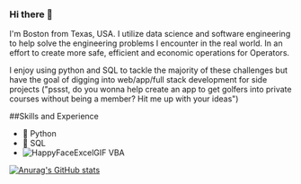 ### Hi there 👋

I'm Boston from Texas, USA. I utilize data science and software engineering to help solve the engineering problems I encounter in the real world. In an effort to create more safe, efficient and economic operations for Operators. 

I enjoy using python and SQL to tackle the majority of these challenges but have the goal of digging into web/app/full stack development for side projects ("pssst, do you wonna help create an app to get golfers into private courses without being a member? Hit me up with your ideas")

##Skills and Experience
* 🐍 Python
* 📅 SQL
* ![HappyFaceExcelGIF](https://github.com/babdev117/babdev117/assets/145386670/34de6893-630c-4f17-a3d8-17c32da1938a) VBA


[![Anurag's GitHub stats](https://github-readme-stats.vercel.app/api?username=babdev117)](https://github.com/anuraghazra/github-readme-stats)


<!--
**babdev117/babdev117** is a ✨ _special_ ✨ repository because its `README.md` (this file) appears on your GitHub profile.

Here are some ideas to get you started:

- 🔭 I’m currently working on ...
- 🌱 I’m currently learning ...
- 👯 I’m looking to collaborate on ...
- 🤔 I’m looking for help with ...
- 💬 Ask me about ...
- 📫 How to reach me: ...
- 😄 Pronouns: ...
- ⚡ Fun fact: ...
-->
